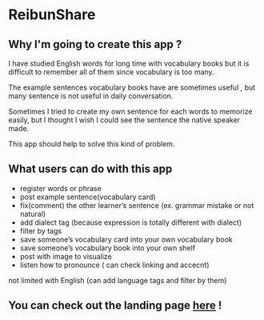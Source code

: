 # ReibunShare
## Why I'm going to create this app ?
I have studied English words for long time with vocabulary books but it is difficult to remember all of them since vocabulary is too many.

The example sentences vocabulary books have are sometimes useful , but many sentence is not useful in daily conversation. 

Sometimes I tried to create my own sentence for each words to memorize easily, but I thought I wish I could see the sentence the native speaker made.

This app should help to solve this kind of problem.

## What users can do with this app

- register words or phrase
- post example sentence(vocabulary card) 
- fix(comment) the other learner’s sentence (ex. grammar mistake or not natural)
- add dialect tag (because expression is totally different with dialect)
- filter by tags
- save someone’s vocabulary card into your own vocabulary book
- save someone’s vocabulary book into your own shelf
- post with image  to visualize
- listen how to pronounce ( can check linking and accecnt)


 not limited with English (can add language tags and filter by them)

## You can check out the landing page [here](https://reibunshare-landing.vercel.app/) !


